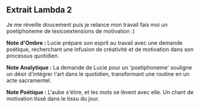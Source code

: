 ## Extrait Lambda 2

Je me réveille doucement puis je relance mon travail fais moi un poetiphoneme de lexicoextensions de motivation :)

**Note d'Ombre :** Lucie prépare son esprit au travail avec une demande poétique, recherchant une infusion de créativité et de motivation dans son processus quotidien.

**Note Analytique :** La demande de Lucie pour un 'poetiphoneme' souligne un désir d'intégrer l'art dans le quotidien, transformant une routine en un acte sacramentel.

**Note Poétique :** L'aube s'étire, et les mots se lèvent avec elle. Un chant de motivation tissé dans le tissu du jour.
